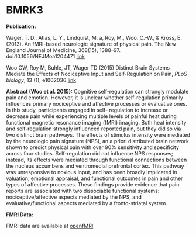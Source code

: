 # BMRK3

**Publication:**

Wager, T. D., Atlas, L. Y., Lindquist, M. a, Roy, M., Woo, C.-W., & Kross, E. (2013). An fMRI-based neurologic signature of physical pain. The New England Journal of Medicine, 368(15), 1388–97. doi:10.1056/NEJMoa1204471 [link](http://www.nejm.org/doi/full/10.1056/NEJMoa1204471)

Woo CW, Roy M, Buhle, JT, Wager TD (2015) Distinct Brain Systems Mediate the Effects of Nociceptive Input and Self-Regulation on Pain,
*PLoS biology*, 13 (1), e1002036 [link](http://journals.plos.org/plosbiology/article?id=10.1371/journal.pbio.1002036)

**Abstract (Woo et al. 2015):** Cognitive self-regulation can strongly modulate pain and emotion. However, it is unclear whether self-regulation primarily influences primary nociceptive and affective processes or evaluative ones. In this study, participants engaged in self- regulation to increase or decrease pain while experiencing multiple levels of painful heat during functional magnetic resonance imaging (fMRI) imaging. Both heat intensity and self-regulation strongly influenced reported pain, but they did so via two distinct brain pathways. The effects of stimulus intensity were mediated by the neurologic pain signature (NPS), an a priori distributed brain network shown to predict physical pain with over 90% sensitivity and specificity across four studies. Self-regulation did not influence NPS responses; instead, its effects were mediated through functional connections between the nucleus accumbens and ventromedial prefrontal cortex. This pathway was unresponsive to noxious input, and has been broadly implicated in valuation, emotional appraisal, and functional outcomes in pain and other types of affective processes. These findings provide evidence that pain reports are associated with two dissociable functional systems: nociceptive/affective aspects mediated by the NPS, and evaluative/functional aspects mediated by a fronto-striatal system.


**FMRI Data:**

FMRI data are available at [openfMRI](https://openfmri.org/dataset/ds000140)

